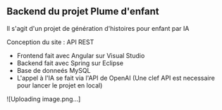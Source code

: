 ## Backend du projet Plume d'enfant

Il s'agit d'un projet de génération d'histoires pour enfant par IA

Conception du site : API REST
- Frontend fait avec Angular sur Visual Studio
- Backend fait avec Spring sur Eclipse
- Base de donneés MySQL
- L'appel à l'IA se fait via l'API de OpenAI (Une clef API est necessaire pour lancer le projet en local)

![Uploading image.png…]
